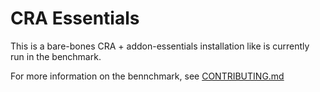 # CRA Essentials

This is a bare-bones CRA + addon-essentials installation like is currently run in the benchmark.

For more information on the bennchmark, see [CONTRIBUTING.md](../../CONTRIBUTING.md#performance)
